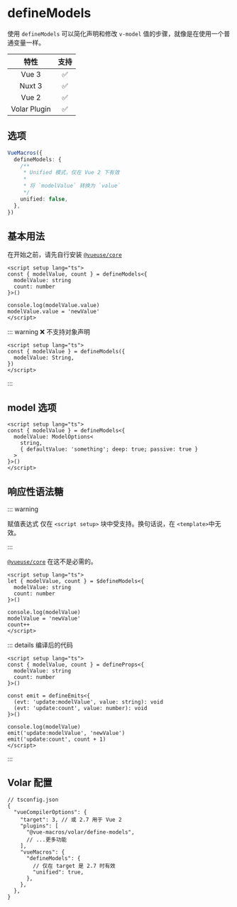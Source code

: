 # defineModels <PackageVersion name="@vue-macros/define-models" />

<StabilityLevel level="stable" />

使用 `defineModels` 可以简化声明和修改 `v-model` 值的步骤，就像是在使用一个普通变量一样。

|     特性     |        支持        |
| :----------: | :----------------: |
|    Vue 3     | :white_check_mark: |
|    Nuxt 3    | :white_check_mark: |
|    Vue 2     | :white_check_mark: |
| Volar Plugin | :white_check_mark: |

## 选项

```ts
VueMacros({
  defineModels: {
    /**
     * Unified 模式，仅在 Vue 2 下有效
     *
     * 将 `modelValue` 转换为 `value`
     */
    unified: false,
  },
})
```

## 基本用法

在开始之前，请先自行安装 [`@vueuse/core`](https://www.npmjs.com/package/@vueuse/core)

```vue twoslash
<script setup lang="ts">
const { modelValue, count } = defineModels<{
  modelValue: string
  count: number
}>()

console.log(modelValue.value)
modelValue.value = 'newValue'
</script>
```

::: warning ❌ 不支持对象声明

```vue
<script setup lang="ts">
const { modelValue } = defineModels({
  modelValue: String,
})
</script>
```

:::

## model 选项

```vue twoslash 3-6
<script setup lang="ts">
const { modelValue } = defineModels<{
  modelValue: ModelOptions<
    string,
    { defaultValue: 'something'; deep: true; passive: true }
  >
}>()
</script>
```

## 响应性语法糖

::: warning

赋值表达式 仅在 `<script setup>` 块中受支持。换句话说，在 `<template>`中无效。

:::

[`@vueuse/core`](https://www.npmjs.com/package/@vueuse/core) 在这不是必需的。

```vue twoslash {7-9}
<script setup lang="ts">
let { modelValue, count } = $defineModels<{
  modelValue: string
  count: number
}>()

console.log(modelValue)
modelValue = 'newValue'
count++
</script>
```

::: details 编译后的代码

```vue twoslash
<script setup lang="ts">
const { modelValue, count } = defineProps<{
  modelValue: string
  count: number
}>()

const emit = defineEmits<{
  (evt: 'update:modelValue', value: string): void
  (evt: 'update:count', value: number): void
}>()

console.log(modelValue)
emit('update:modelValue', 'newValue')
emit('update:count', count + 1)
</script>
```

:::

## Volar 配置

```jsonc {6,9-12}
// tsconfig.json
{
  "vueCompilerOptions": {
    "target": 3, // 或 2.7 用于 Vue 2
    "plugins": [
      "@vue-macros/volar/define-models",
      // ...更多功能
    ],
    "vueMacros": {
      "defineModels": {
        // 仅在 target 是 2.7 时有效
        "unified": true,
      },
    },
  },
}
```
